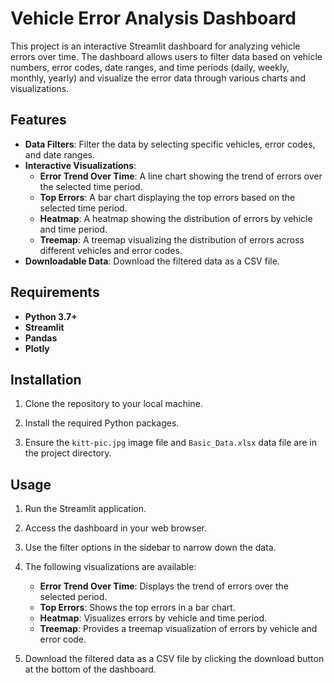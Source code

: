 # Vehicle Error Analysis Dashboard

This project is an interactive Streamlit dashboard for analyzing vehicle errors over time. The dashboard allows users to filter data based on vehicle numbers, error codes, date ranges, and time periods (daily, weekly, monthly, yearly) and visualize the error data through various charts and visualizations.

## Features

- **Data Filters**: Filter the data by selecting specific vehicles, error codes, and date ranges.
- **Interactive Visualizations**: 
  - **Error Trend Over Time**: A line chart showing the trend of errors over the selected time period.
  - **Top Errors**: A bar chart displaying the top errors based on the selected time period.
  - **Heatmap**: A heatmap showing the distribution of errors by vehicle and time period.
  - **Treemap**: A treemap visualizing the distribution of errors across different vehicles and error codes.
- **Downloadable Data**: Download the filtered data as a CSV file.

## Requirements

- **Python 3.7+**
- **Streamlit**
- **Pandas**
- **Plotly**

## Installation

1. Clone the repository to your local machine.
   
2. Install the required Python packages.

3. Ensure the `kitt-pic.jpg` image file and `Basic_Data.xlsx` data file are in the project directory.

## Usage

1. Run the Streamlit application.

2. Access the dashboard in your web browser.

3. Use the filter options in the sidebar to narrow down the data.

4. The following visualizations are available:
   - **Error Trend Over Time**: Displays the trend of errors over the selected period.
   - **Top Errors**: Shows the top errors in a bar chart.
   - **Heatmap**: Visualizes errors by vehicle and time period.
   - **Treemap**: Provides a treemap visualization of errors by vehicle and error code.

5. Download the filtered data as a CSV file by clicking the download button at the bottom of the dashboard.


